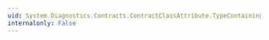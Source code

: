 ```yaml
---
uid: System.Diagnostics.Contracts.ContractClassAttribute.TypeContainingContracts
internalonly: False
---
```

